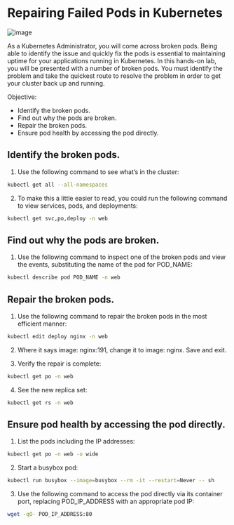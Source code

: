 # Repairing Failed Pods in Kubernetes

![image](https://github.com/zulfikar4568/docker-kubernetes/assets/64786139/51dc5a37-a87e-446c-8207-49250836d7a1)


As a Kubernetes Administrator, you will come across broken pods. Being able to identify the issue and quickly fix the pods is essential to maintaining uptime for your applications running in Kubernetes. In this hands-on lab, you will be presented with a number of broken pods. You must identify the problem and take the quickest route to resolve the problem in order to get your cluster back up and running.

Objective:
- Identify the broken pods.
- Find out why the pods are broken.
- Repair the broken pods.
- Ensure pod health by accessing the pod directly.

## Identify the broken pods.
1. Use the following command to see what’s in the cluster:
```bash
kubectl get all --all-namespaces
```
2. To make this a little easier to read, you could run the following command to view services, pods, and deployments:
```bash
kubectl get svc,po,deploy -n web
```
## Find out why the pods are broken.
1. Use the following command to inspect one of the broken pods and view the events, substituting the name of the pod for POD_NAME:
```bash
kubectl describe pod POD_NAME -n web
```
## Repair the broken pods.
1. Use the following command to repair the broken pods in the most efficient manner:
```bash
kubectl edit deploy nginx -n web
```
2. Where it says image: nginx:191, change it to image: nginx. Save and exit.

3. Verify the repair is complete:
```bash
kubectl get po -n web
```
4. See the new replica set:
```bash
kubectl get rs -n web
```
## Ensure pod health by accessing the pod directly.
1. List the pods including the IP addresses:
```bash
kubectl get po -n web -o wide
```
2. Start a busybox pod:
```bash
kubectl run busybox --image=busybox --rm -it --restart=Never -- sh
```
3. Use the following command to access the pod directly via its container port, replacing POD_IP_ADDRESS with an appropriate pod IP:
```bash
wget -qO- POD_IP_ADDRESS:80
```
